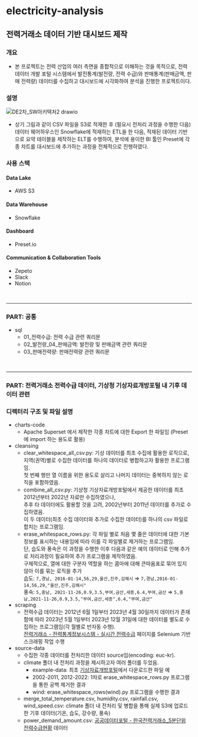 # electricity-analysis
## 전력거래소 데이터 기반 대시보드 제작

### 개요
  - 본 프로젝트는 전력 산업의 여러 측면을 종합적으로 이해하는 것을 목적으로, 전력데이터 개발 포털 시스템에서 발전통계(발전량, 전력 수급)와 판매통계(판매금액, 판매 전력량) 데이터를 수집하고 대시보드에 시각화하여 분석을 진행한 프로젝트이다.

### 설명
![DE2차_SW아키텍처2 drawio](https://github.com/koir1100/electricity-analysis/assets/4710834/2041eb40-54d8-49f9-b959-190476b918d9)
  - 상기 그림과 같이 CSV 파일을 S3로 적재한 후 (필요시 전처리 과정을 수행한 다음) 데이터 웨어하우스인 Snowflake에 적재하는 ETL을 한 다음, 적재된 데이터 기반으로 요약 테이블을 제작하는 ELT를 수행하여, 분석에 용이한 BI 툴인 Preset에 각종 차트를 대시보드에 추가하는 과정을 전체적으로 진행하였다.

### 사용 스택
#### Data Lake
  - AWS S3

#### Data Warehouse
  - Snowflake

#### Dashboard
  - Preset.io

#### Communication & Collaboration Tools
  - Zepeto
  - Slack
  - Notion
<br/>
  
---
  
### PART: 공통
  - sql  
    - 01_전력수급: 전력 수급 관련 쿼리문  
    - 02_발전량_04_판매금액: 발전량 및 판매금액 관련 쿼리문  
    - 03_판매전력량: 판매전력량 관련 쿼리문  
<br/>
  
---
  

### PART: 전력거래소 전력수급 데이터, 기상청 기상자료개방포털 내 기후 데이터 관련

### 디렉터리 구조 및 파일 설명
  - charts-code  
    - Apache Superset 에서 제작한 각종 차트에 대한 Export 한 파일임 (Preset에 import 하는 용도로 활용)  
  - cleansing  
    - clear_whitespace_all_csv.py: 기상 데이터를 최초 수집에 활용한 로직으로, 지역(권역)별로 수집한 데이터를 하나의 데이터로 병합하고자 활용한 프로그램임.  
      첫 번째 행만 열 이름을 위한 용도로 살리고 나머지 데이터는 중복하지 않는 로직을 포함하였음.  
    - combine_all_csv.py: 기상청 기상자료개방포털에서 제공한 데이터를 최초 2012년부터 2022년 자료만 수집하였으나,  
      추후 타 데이터에도 활용할 것을 고려, 2002년부터 2011년 데이터를 추가로 수집하였음.  
      이 두 데이터(최초 수집 데이터와 추가로 수집한 데이터)를 하나의 csv 파일로 합치는 프로그램임.  
    - erase_whitespace_rows.py: 각 파일 별로 처음 몇 줄은 데이터에 대한 기본 정보를 표시하는 내용임에 따라 이를 각 파일별로 제거하는 프로그램임.  
      단, 습도와 풍속은 이 과정을 수행한 이후 다음과 같은 예의 데이터로 인해 추가로 처리과정이 필요하여 추가 프로그램을 제작하였음.  
      구체적으로, 열에 대한 구분자 역할을 하는 콤마에 대해 큰따옴표로 묶어 있지 않아 이를 묶는 로직을 추가  
      습도: `7,경남, 2016-01-14,56,29,울산,진주,김해시` ⇒ `7,경남,2016-01-14,56,29,"울산,진주,김해시"`  
      풍속: `5,충남, 2021-11-26,0.9,3.5,부여,금산,세종,6.4,부여,금산` ⇒ `5,충남,2021-11-26,0.9,3.5,"부여,금산,세종",6.4,"부여,금산"`  
  - scraping  
    - 전력수급 데이터는 2012년 6월 1일부터 2023년 4월 30일까지 데이터가 존재함에 따라 2023년 5월 1일부터 2023년 12월 31일에 대한 데이터를 별도로 수집하는 프로그램임(각 월별로 반자동 수행).  
      [전력거래소 - 전력통계정보시스템 - 실시간 전력수급](https://epsis.kpx.or.kr/epsisnew/selectEkgeEpsMepRealChart.do?menuId=030300) 페이지를 Selenium 기반 스크래핑 작업 수행  
  - source-data  
    - 수집한 각종 데이터를 전처리한 데이터 source임(encoding: euc-kr).  
    - climate 폴더 내 전처리 과정을 제시하고자 여러 폴더를 두었음.  
      - example-data: 최초 [기상자료개방포털](https://data.kma.go.kr/climate/RankState/selectRankStatisticsDivisionList.do?pgmNo=179)에서 다운로드한 파일 예  
      - 2002-2011, 2012-2022: 1차로 erase_whitespace_rows.py 프로그램을 통한 공백 제거한 결과  
      - wind: erase_whitespace_rows(wind).py 프로그램을 수행한 결과  
    - merge_total_temperature.csv, humidity.csv, rainfall.csv, wind_speed.csv: climate 폴더 내 전처리 및 병합을 통해 실제 S3에 업로드한 기후 데이터(기온, 습도, 강수량, 풍속)  
    - power_demand_amount.csv: [공공데이터포털 - 한국전력거래소_5분단위 전력수급현황](https://www.data.go.kr/data/15099819/fileData.do) 데이터  
